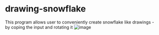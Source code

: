 # drawing-snowflake
This program allows user to conveniently create snowflake like drawings - by coping the input and rotating it 
![image](https://user-images.githubusercontent.com/52494031/177808868-942d362d-f362-4065-b766-56f424d865f4.png)
